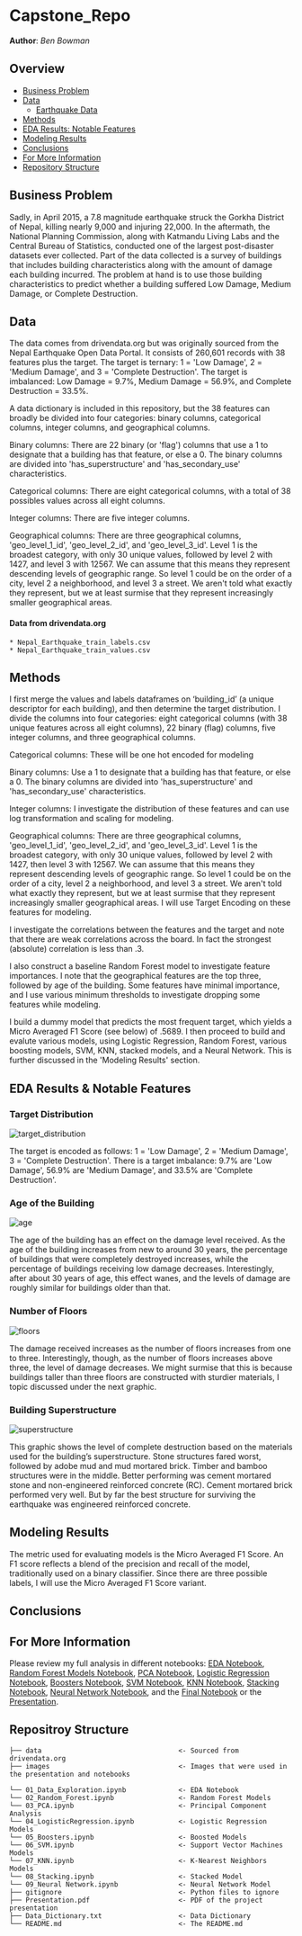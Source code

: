 # Capstone_Repo

 
**Author**: *Ben Bowman*
  
## Overview
- [Business Problem](#Business-Problem)
- [Data](#Data)
   - [Earthquake Data](./data)
- [Methods](#Methods)
- [EDA Results: Notable Features](#EDA-Results-Notable-Features) 
- [Modeling Results](#Modeling-Results)
- [Conclusions](#Conclusions)
- [For More Information](#For-More-Information)
- [Repository Structure](#Repositroy-Structure)
  

## Business Problem

Sadly, in April 2015, a 7.8 magnitude earthquake struck the Gorkha District of Nepal, killing nearly 9,000 and injuring 22,000. In the aftermath, the National Planning Commission, along with Katmandu Living Labs and the Central Bureau of Statistics, conducted one of the largest post-disaster datasets ever collected.  Part of the data collected is a survey of buildings that includes building characteristics along with the amount of damage each building incurred.  The problem at hand is to use those building characteristics to predict whether a building suffered Low Damage, Medium Damage, or Complete Destruction.  
 
## Data

The data comes from drivendata.org but was originally sourced from the Nepal Earthquake Open Data Portal.  It consists of 260,601 records with 38 features plus the target.  The target is ternary: 1 = 'Low Damage', 2 = 'Medium Damage', and 3 = 'Complete Destruction'.  The target is imbalanced: Low Damage = 9.7%, Medium Damage = 56.9%, and Complete Destruction = 33.5%.  

A data dictionary is included in this repository, but the 38 features can broadly be divided into four categories:  binary columns, categorical columns, integer columns, and geographical columns.

Binary columns:  There are 22 binary (or 'flag') columns that use a 1 to designate that a building has that feature, or else a 0. The binary columns are divided into 'has_superstructure' and 'has_secondary_use' characteristics.

Categorical columns:  There are eight categorical columns, with a total of 38 possibles values across all eight columns.

Integer columns:  There are five integer columns.

Geographical columns:  There are three geographical columns, 'geo_level_1_id', 'geo_level_2_id', and 'geo_level_3_id'. Level 1 is the broadest category, with only 30 unique values, followed by level 2 with 1427, and level 3 with 12567. We can assume that this means they represent descending levels of geographic range. So level 1 could be on the order of a city, level 2 a neighborhood, and level 3 a street. We aren't told what exactly they represent, but we at least surmise that they represent increasingly smaller geographical areas.


 #### Data from drivendata.org
    * Nepal_Earthquake_train_labels.csv
    * Nepal_Earthquake_train_values.csv

   
## Methods

I first merge the values and labels dataframes on ‘building_id’ (a unique descriptor for each building), and then determine the target distribution.  I divide the columns into four categories:  eight categorical columns (with 38 unique features across all eight columns), 22 binary (flag) columns, five integer columns, and three geographical columns.  

Categorical columns:  These will be one hot encoded for modeling 

Binary columns:  Use a 1 to designate that a building has that feature, or else a 0. The binary columns are divided into 'has_superstructure' and 'has_secondary_use' characteristics.

Integer columns:  I investigate the distribution of these features and can use log transformation and scaling for modeling.
 
Geographical columns: There are three geographical columns, 'geo_level_1_id', 'geo_level_2_id', and 'geo_level_3_id'. Level 1 is the broadest category, with only 30 unique values, followed by level 2 with 1427, then level 3 with 12567. We can assume that this means they represent descending levels of geographic range. So level 1 could be on the order of a city, level 2 a neighborhood, and level 3 a street. We aren't told what exactly they represent, but we at least surmise that they represent increasingly smaller geographical areas.  I will use Target Encoding on these features for modeling. 

I investigate the correlations between the features and the target and note that there are weak correlations across the board.  In fact the strongest (absolute) correlation is less than .3.

I also construct a baseline Random Forest model to investigate feature importances.  I note that the geographical features are the top three, followed by age of the building.  Some features have minimal importance, and I use various minimum thresholds to investigate dropping some features while modeling.  

I build a dummy model that predicts the most frequent target, which yields a Micro Averaged F1 Score (see below) of .5689.  I then proceed to build and evalute various models, using Logistic Regression, Random Forest, various boosting models, SVM, KNN, stacked models, and a Neural Network.  This is further discussed in the 'Modeling Results' section.


    
## EDA Results & Notable Features


### Target Distribution

![target_distribution](https://user-images.githubusercontent.com/82840623/132359376-bd6ffc6b-fed4-4c69-9f5a-2b9dd1b934a8.png)

The target is encoded as follows: 1 = 'Low Damage', 2 = 'Medium Damage', 3 = 'Complete Destruction'.  There is a target imbalance: 9.7% are 'Low Damage', 56.9% are 'Medium Damage', and 33.5% are 'Complete Destruction'.  

### Age of the Building

![age](https://user-images.githubusercontent.com/82840623/132360170-4cdff715-8395-43f0-bc44-8a3f4c5930c7.png)

The age of the building has an effect on the damage level received.  As the age of the building increases from new to around 30 years, the percentage of buildings that were completely destroyed increases, while the percentage of buildings receiving low damage decreases.  Interestingly, after about 30 years of age, this effect wanes, and the levels of damage are roughly similar for buildings older than that.  
 
 ### Number of Floors

![floors](https://user-images.githubusercontent.com/82840623/132361726-25c5d4e0-ea90-462d-8e10-687ab3829f1f.png)

The damage received increases as the number of floors increases from one to three.  Interestingly, though, as the number of floors increases above three, the level of damage decreases.  We might surmise that this is because buildings taller than three floors are constructed with sturdier materials, I topic discussed under the next graphic.

### Building Superstructure

![superstructure](https://user-images.githubusercontent.com/82840623/132362821-ee2d18ba-c317-4a80-ba82-e3857dafc6d6.png)

This graphic shows the level of complete destruction based on the materials used for the building’s superstructure.  Stone structures fared worst, followed by adobe mud and mud mortared brick.  Timber and bamboo structures were in the middle.  Better performing was cement mortared stone and non-engineered reinforced concrete (RC).  Cement mortared brick performed very well.  But by far the best structure for surviving the earthquake was engineered reinforced concrete.  
 
## Modeling Results

The metric used for evaluating models is the Micro Averaged F1 Score.  An F1 score reflects a blend of the precision and recall of the model, traditionally used on a binary classifier.  Since there are three possible labels, I will use the Micro Averaged F1 Score variant.  
    
## Conclusions


    
    
## For More Information
Please review my full analysis in different notebooks: [EDA Notebook](./01_Data_Exploration.ipynb), [Random Forest Models Notebook](./02_Random_Forest.ipynb), [PCA Notebook](./03_PCA.ipynb), [Logistic Regression Notebook](./04_LogisticRegression.ipynb), [Boosters Notebook](./05_Boosters.ipynb), [SVM Notebook](./06_SVM.ipynb), [KNN Notebook](./07_KNN.ipynb), [Stacking Notebook](./08_Stacking.ipynb), [Neural Network Notebook](./09_Neural_Network.ipynb), and the [Final Notebook](./) or the [Presentation](./Presentation.pdf).    
    
## Repositroy Structure
```
├── data                                  <- Sourced from drivendata.org
├── images                                <- Images that were used in the presentation and notebooks

└── 01_Data_Exploration.ipynb             <- EDA Notebook
└── 02_Random_Forest.ipynb                <- Random Forest Models
└── 03_PCA.ipynb                          <- Principal Component Analysis
└── 04_LogisticRegression.ipynb           <- Logistic Regression Models
└── 05_Boosters.ipynb                     <- Boosted Models
└── 06_SVM.ipynb                          <- Support Vector Machines Models
└── 07_KNN.ipynb                          <- K-Nearest Neighbors Models
└── 08_Stacking.ipynb                     <- Stacked Model
└── 09_Neural Network.ipynb               <- Neural Network Model
├── gitignore                             <- Python files to ignore 
├── Presentation.pdf                      <- PDF of the project presentation  
├── Data_Dictionary.txt                   <- Data Dictionary
└── README.md                             <- The README.md
```
